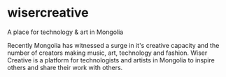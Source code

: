 # wisercreative
A place for technology &amp; art in Mongolia

Recently Mongolia has witnessed a surge in it's creative capacity and the number of creators making music, art, technology and fashion. Wiser Creative is a platform for technologists and artists in Mongolia to inspire others and share their work with others. 
